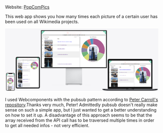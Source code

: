 Website: [PopComPics](https://rene78.github.io/PopComPics/)

This web app shows you how many times each picture of a certain user has been used on all Wikimedia projects.

![Picture of App][screenshot]

[screenshot]: img/mockup.png "Picture of the App"

I used Webcomponents with the pubsub pattern according to [Peter Carroll's repository](https://github.com/petercz1/todo_no_frameworks).Thanks very much, Peter! Admittedly pubsub doesn't really make sense on such a simple app, but I just wanted to get a better understanding on how to set it up. A disadvantage of this approach seems to be that the array received from the API call has to be traversed multiple times in order to get all needed infos - not very efficient.